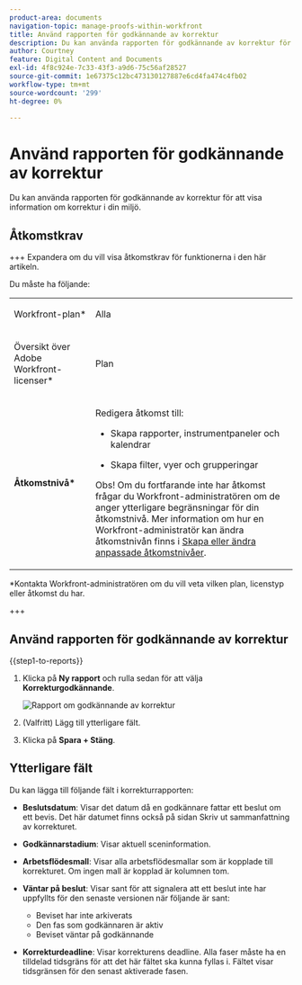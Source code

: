 ```yaml
---
product-area: documents
navigation-topic: manage-proofs-within-workfront
title: Använd rapporten för godkännande av korrektur
description: Du kan använda rapporten för godkännande av korrektur för att visa information om korrektur i din miljö.
author: Courtney
feature: Digital Content and Documents
exl-id: 4f8c924e-7c33-43f3-a9d6-75c56af28527
source-git-commit: 1e67375c12bc473130127887e6cd4fa474c4fb02
workflow-type: tm+mt
source-wordcount: '299'
ht-degree: 0%

---
```


# Använd rapporten för godkännande av korrektur

Du kan använda rapporten för godkännande av korrektur för att visa information om korrektur i din miljö.

## Åtkomstkrav

+++ Expandera om du vill visa åtkomstkrav för funktionerna i den här artikeln.

Du måste ha följande:

<table style="table-layout:auto"> 
 <col> 
 <col> 
 <tbody> 
  <tr> 
   <td role="rowheader"> <p>Workfront-plan*</p> </td> 
   <td>Alla</td> 
  </tr> 
  <tr> 
   <td role="rowheader"> <p>Översikt över Adobe Workfront-licenser*</p> </td> 
   <td> <p>Plan</p> </td> 
  </tr> 
  <tr data-mc-conditions=""> 
   <td role="rowheader"><strong>Åtkomstnivå*</strong> </td> 
   <td> <p>Redigera åtkomst till:</p> 
    <ul> 
     <li> <p>Skapa rapporter, instrumentpaneler och kalendrar</p> </li> 
     <li> <p>Skapa filter, vyer och grupperingar</p> </li> 
    </ul> <p>Obs! Om du fortfarande inte har åtkomst frågar du Workfront-administratören om de anger ytterligare begränsningar för din åtkomstnivå. Mer information om hur en Workfront-administratör kan ändra åtkomstnivån finns i <a href="../../../administration-and-setup/add-users/configure-and-grant-access/create-modify-access-levels.md" class="MCXref xref">Skapa eller ändra anpassade åtkomstnivåer</a>.</p> </td> 
  </tr> 
 </tbody> 
</table>

&#42;Kontakta Workfront-administratören om du vill veta vilken plan, licenstyp eller åtkomst du har.

+++

## Använd rapporten för godkännande av korrektur

{{step1-to-reports}}

1. Klicka på **Ny rapport** och rulla sedan för att välja **Korrekturgodkännande**.

   ![Rapport om godkännande av korrektur](assets/proof-approval-report.png)

1. (Valfritt) Lägg till ytterligare fält.
1. Klicka på **Spara + Stäng**.

## Ytterligare fält

Du kan lägga till följande fält i korrekturrapporten:

* **Beslutsdatum**: Visar det datum då en godkännare fattar ett beslut om ett bevis. Det här datumet finns också på sidan Skriv ut sammanfattning av korrekturet.
* **Godkännarstadium**: Visar aktuell sceninformation.
* **Arbetsflödesmall**: Visar alla arbetsflödesmallar som är kopplade till korrekturet. Om ingen mall är kopplad är kolumnen tom.
* **Väntar på beslut**: Visar sant för att signalera att ett beslut inte har uppfyllts för den senaste versionen när följande är sant:

   * Beviset har inte arkiverats
   * Den fas som godkännaren är aktiv
   * Beviset väntar på godkännande

* **Korrekturdeadline**: Visar korrekturens deadline. Alla faser måste ha en tilldelad tidsgräns för att det här fältet ska kunna fyllas i. Fältet visar tidsgränsen för den senast aktiverade fasen.

 
